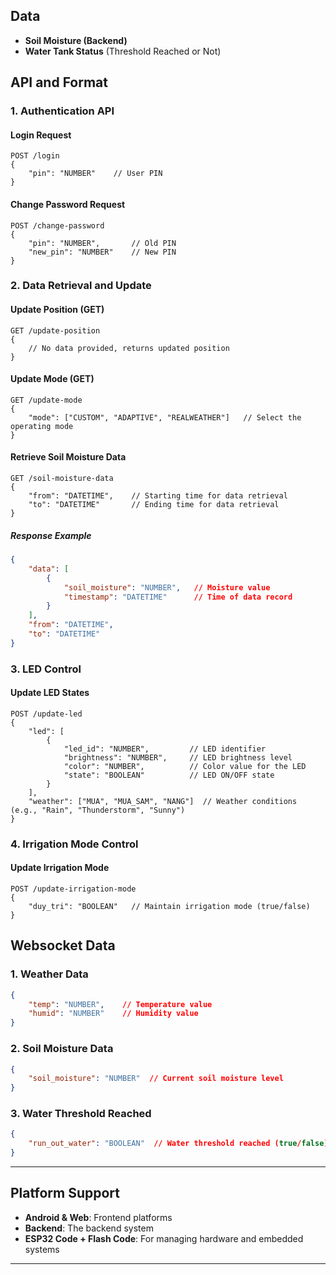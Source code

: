 ## **Data**

- **Soil Moisture (Backend)**
- **Water Tank Status** (Threshold Reached or Not)

## **API and Format**

### **1. Authentication API**

#### **Login Request**
```http
POST /login
{
    "pin": "NUMBER"    // User PIN
}
```

#### **Change Password Request**
```http
POST /change-password
{
    "pin": "NUMBER",       // Old PIN
    "new_pin": "NUMBER"    // New PIN
}
```

### **2. Data Retrieval and Update**

#### **Update Position (GET)**
```http
GET /update-position
{
    // No data provided, returns updated position
}
```

#### **Update Mode (GET)**
```http
GET /update-mode
{
    "mode": ["CUSTOM", "ADAPTIVE", "REALWEATHER"]   // Select the operating mode
}
```

#### **Retrieve Soil Moisture Data**
```http
GET /soil-moisture-data
{
    "from": "DATETIME",    // Starting time for data retrieval
    "to": "DATETIME"       // Ending time for data retrieval
}
```

##### **Response Example**
```json
{
    "data": [
        {
            "soil_moisture": "NUMBER",   // Moisture value
            "timestamp": "DATETIME"      // Time of data record
        }
    ],
    "from": "DATETIME",
    "to": "DATETIME"
}
```

### **3. LED Control**

#### **Update LED States**
```http
POST /update-led
{
    "led": [
        {
            "led_id": "NUMBER",         // LED identifier
            "brightness": "NUMBER",     // LED brightness level
            "color": "NUMBER",          // Color value for the LED
            "state": "BOOLEAN"          // LED ON/OFF state
        }
    ],
    "weather": ["MUA", "MUA_SAM", "NANG"]  // Weather conditions (e.g., "Rain", "Thunderstorm", "Sunny")
}
```

### **4. Irrigation Mode Control**

#### **Update Irrigation Mode**
```http
POST /update-irrigation-mode
{
    "duy_tri": "BOOLEAN"   // Maintain irrigation mode (true/false)
}
```

## **Websocket Data**

### **1. Weather Data**
```json
{
    "temp": "NUMBER",    // Temperature value
    "humid": "NUMBER"    // Humidity value
}
```

### **2. Soil Moisture Data**
```json
{
    "soil_moisture": "NUMBER"  // Current soil moisture level
}
```

### **3. Water Threshold Reached**
```json
{
    "run_out_water": "BOOLEAN"  // Water threshold reached (true/false)
}
```

---

## **Platform Support**

- **Android & Web**: Frontend platforms
- **Backend**: The backend system
- **ESP32 Code + Flash Code**: For managing hardware and embedded systems

---


